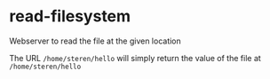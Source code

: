 # read-filesystem
Webserver to read the file at the given location

The URL `/home/steren/hello` will simply return the value of the file at `/home/steren/hello`
